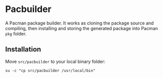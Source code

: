Pacbuilder
==========

A Pacman package builder.
It works as cloning the package source and compiling,
then installing and storing the generated package into Pacman `pkg` folder.

Installation
------------

Move `src/pacbuilder` to your local binary folder:
```shell
su -c "cp src/pacbuilder /usr/local/bin"
```

